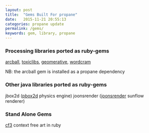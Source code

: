 ```yaml
---
layout: post
title:  "Gems Built For propane"
date:   2015-11-21 20:55:13
categories: propane update
permalink: /gems/
keywords: gem, library, propane
---
```


### Processing libraries ported as ruby-gems

[arcball][arcball], [toxiclibs][tox], [geomerative][geom], [wordcram][wordcram]

NB: the arcball gem is installed as a propane dependency

### Other java libraries ported as ruby-gems

jbox2d ([pbox2d][jbox2d] physics engine)
joonsrender ([joonsrender][joons] sunflow renderer)

### Stand Alone Gems
[cf3][cf3] context free art in ruby

[cf3]:https://github.com/monkstone/cf3ruby/
[arcball]:https://github.com/ruby-processing/ArcBall/
[tox]:https://github.com/ruby-processing/toxicgem/
[geom]:https://ruby-processing.github.io/geomerativegem/
[jbox2d]:https://github.com/ruby-processing/jbox2d/
[joons]:https://github.com/ruby-processing/joonsrenderer/
[cf3]:https://github.com/monkstone/cf3ruby/
[wordcram]:https://ruby-processing.github.io/WordCram/
